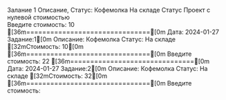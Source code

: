 Залание 1 
Описание, Статус:
Кофемолка
На складе
Статус Проект с нулевой стоимостью  
Введите стоимость: 
10
[36m===============================[0m
Дата: 2024-01-27
Задание:1[0m
Описание: Кофемолка
Статус: На складе
[32mСтоимость: 10[0m
[36m===============================[0m
Введите стоимость: 
22
[36m===============================[0m
Дата: 2024-01-27
Задание:2[0m
Описание: Кофемолка
Статус: На складе
[32mСтоимость: 32[0m
[36m===============================[0m
Введите стоимость: 
